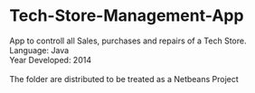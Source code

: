 # Tech-Store-Management-App
App to controll all Sales, purchases and repairs of a Tech Store. <br/>
Language: Java <br/>
Year Developed: 2014 <br/>
<br/>
The folder are distributed to be treated as a Netbeans Project
